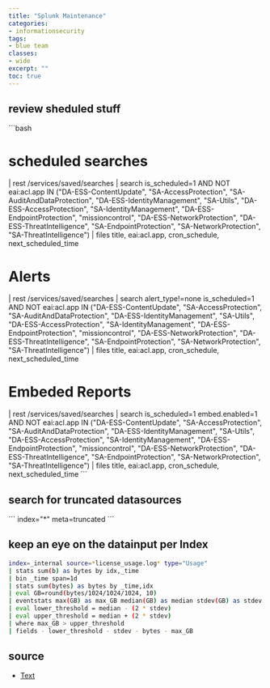 ```yaml
---
title: "Splunk Maintenance"
categories: 
- informationsecurity
tags:
- blue team
classes: 
- wide
excerpt: "" 
toc: true
--- 
```


## review sheduled stuff

´´´bash
# scheduled searches
| rest /services/saved/searches 
| search is_scheduled=1 AND NOT eai:acl.app IN ("DA-ESS-ContentUpdate", "SA-AccessProtection", "SA-AuditAndDataProtection", "DA-ESS-IdentityManagement", "SA-Utils", "DA-ESS-AccessProtection", "SA-IdentityManagement", "DA-ESS-EndpointProtection", "missioncontrol", "DA-ESS-NetworkProtection", "DA-ESS-ThreatIntelligence", "SA-EndpointProtection", "SA-NetworkProtection", "SA-ThreatIntelligence") 
| files title, eai:acl.app, cron_schedule, next_scheduled_time 

# Alerts
| rest /services/saved/searches 
| search alert_type!=none is_scheduled=1 AND NOT eai:acl.app IN ("DA-ESS-ContentUpdate", "SA-AccessProtection", "SA-AuditAndDataProtection", "DA-ESS-IdentityManagement", "SA-Utils", "DA-ESS-AccessProtection", "SA-IdentityManagement", "DA-ESS-EndpointProtection", "missioncontrol", "DA-ESS-NetworkProtection", "DA-ESS-ThreatIntelligence", "SA-EndpointProtection", "SA-NetworkProtection", "SA-ThreatIntelligence") 
| files title, eai:acl.app, cron_schedule, next_scheduled_time

# Embeded Reports
| rest /services/saved/searches
| search is_scheduled=1 embed.enabled=1 AND NOT eai:acl.app IN ("DA-ESS-ContentUpdate", "SA-AccessProtection", "SA-AuditAndDataProtection", "DA-ESS-IdentityManagement", "SA-Utils", "DA-ESS-AccessProtection", "SA-IdentityManagement", "DA-ESS-EndpointProtection", "missioncontrol", "DA-ESS-NetworkProtection", "DA-ESS-ThreatIntelligence", "SA-EndpointProtection", "SA-NetworkProtection", "SA-ThreatIntelligence")
| files title, eai:acl.app, cron_schedule, next_scheduled_time
´´´

## search for truncated datasources

´´´
index="*" meta=truncated
´´´

## keep an eye on the datainput per Index

```bash
index=_internal source=*license_usage.log* type="Usage" 
| stats sum(b) as bytes by idx,_time
| bin _time span=1d
| stats sum(bytes) as bytes by _time,idx
| eval GB=round(bytes/1024/1024/1024, 10)
| eventstats max(GB) as max_GB median(GB) as median stdev(GB) as stdev by idx
| eval lower_threshold = median - (2 * stdev)
| eval upper_threshold = median + (2 * stdev)
| where max_GB > upper_threshold
| fields - lower_threshold - stdev - bytes - max_GB
```

## source

* [Text][def]

[def]: https://steh.github.io
